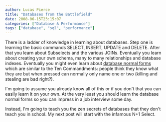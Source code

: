 ```yaml
---
author: Lucas Pierce
title: "Databases from the Battlefield"
date: 2008-06-15T23:15:07
categories: ["Database & Performance"]
tags: ["database", "sql", "performance"]
---
```


There is a ladder of knowledge in learning about databases. Step one is learning the basic commands SELECT, INSERT, UPDATE and DELETE. After that you learn about Subselects and the various JOINs. Eventually you learn about creating your own schema, many to many relationships and database indexes. Eventually you might even learn about [database normal forms](http://en.wikipedia.org/wiki/Database_normalization) which are similar to the Ten Commandments: people think they know what they are but when pressed can normally only name one or two (killing and stealing are bad right?).

I'm going to assume you already know all of this or if you don't that you can easily learn it on your own. At the very least you should learn the database normal forms so you can impress in a job interview some day.

Instead, I'm going to teach you the zen secrets of databases that they don't teach you in school. My next post will start with the infamous N+1 Select.